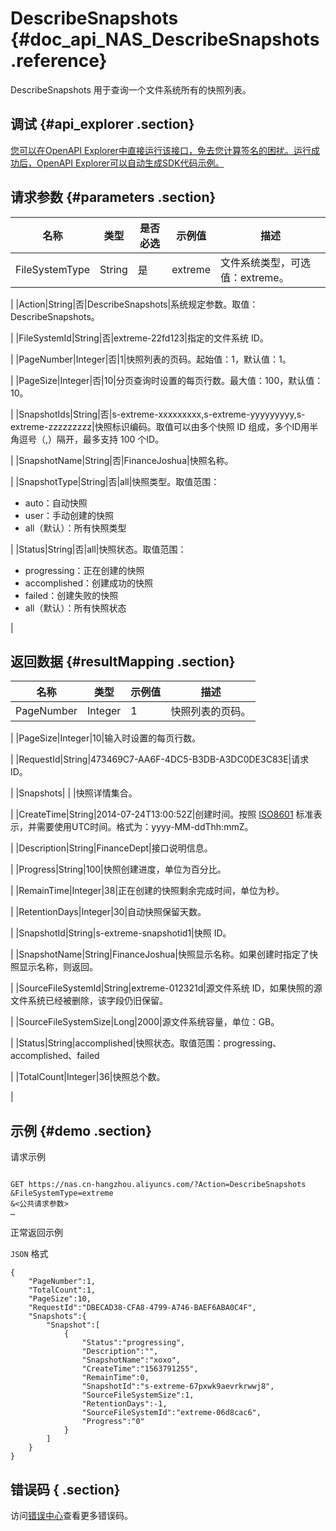 # DescribeSnapshots {#doc_api_NAS_DescribeSnapshots .reference}

DescribeSnapshots 用于查询一个文件系统所有的快照列表。

## 调试 {#api_explorer .section}

[您可以在OpenAPI Explorer中直接运行该接口，免去您计算签名的困扰。运行成功后，OpenAPI Explorer可以自动生成SDK代码示例。](https://api.aliyun.com/#product=NAS&api=DescribeSnapshots&type=RPC&version=2017-06-26)

## 请求参数 {#parameters .section}

|名称|类型|是否必选|示例值|描述|
|--|--|----|---|--|
|FileSystemType|String|是|extreme|文件系统类型，可选值：extreme。

 |
|Action|String|否|DescribeSnapshots|系统规定参数。取值：DescribeSnapshots。

 |
|FileSystemId|String|否|extreme-22fd123|指定的文件系统 ID。

 |
|PageNumber|Integer|否|1|快照列表的页码。起始值：1，默认值：1。

 |
|PageSize|Integer|否|10|分页查询时设置的每页行数。最大值：100，默认值：10。

 |
|SnapshotIds|String|否|s-extreme-xxxxxxxxx,s-extreme-yyyyyyyyy,s-extreme-zzzzzzzzz|快照标识编码。取值可以由多个快照 ID 组成，多个ID用半角逗号（,）隔开，最多支持 100 个ID。

 |
|SnapshotName|String|否|FinanceJoshua|快照名称。

 |
|SnapshotType|String|否|all|快照类型。取值范围：

 -   auto：自动快照
-   user：手动创建的快照
-   all（默认）：所有快照类型

 |
|Status|String|否|all|快照状态。取值范围：

 -   progressing：正在创建的快照
-   accomplished：创建成功的快照
-   failed：创建失败的快照
-   all（默认）：所有快照状态

 |

## 返回数据 {#resultMapping .section}

|名称|类型|示例值|描述|
|--|--|---|--|
|PageNumber|Integer|1|快照列表的页码。

 |
|PageSize|Integer|10|输入时设置的每页行数。

 |
|RequestId|String|473469C7-AA6F-4DC5-B3DB-A3DC0DE3C83E|请求 ID。

 |
|Snapshots| | |快照详情集合。

 |
|CreateTime|String|2014-07-24T13:00:52Z|创建时间。按照 [ISO8601](https://help.aliyun.com/document_detail/25696.html) 标准表示，并需要使用UTC时间。格式为：yyyy-MM-ddThh:mmZ。

 |
|Description|String|FinanceDept|接口说明信息。

 |
|Progress|String|100|快照创建进度，单位为百分比。

 |
|RemainTime|Integer|38|正在创建的快照剩余完成时间，单位为秒。

 |
|RetentionDays|Integer|30|自动快照保留天数。

 |
|SnapshotId|String|s-extreme-snapshotid1|快照 ID。

 |
|SnapshotName|String|FinanceJoshua|快照显示名称。如果创建时指定了快照显示名称，则返回。

 |
|SourceFileSystemId|String|extreme-012321d|源文件系统 ID，如果快照的源文件系统已经被删除，该字段仍旧保留。

 |
|SourceFileSystemSize|Long|2000|源文件系统容量，单位：GB。

 |
|Status|String|accomplished|快照状态。取值范围：progressing、accomplished、failed

 |
|TotalCount|Integer|36|快照总个数。

 |

## 示例 {#demo .section}

请求示例

``` {#request_demo}

GET https://nas.cn-hangzhou.aliyuncs.com/?Action=DescribeSnapshots
&FileSystemType=extreme
&<公共请求参数>
…

```

正常返回示例

`JSON` 格式

``` {#json_return_success_demo}
{
	"PageNumber":1,
	"TotalCount":1,
	"PageSize":10,
	"RequestId":"DBECAD38-CFA8-4799-A746-BAEF6ABA0C4F",
	"Snapshots":{
		"Snapshot":[
			{
				"Status":"progressing",
				"Description":"",
				"SnapshotName":"xoxo",
				"CreateTime":"1563791255",
				"RemainTime":0,
				"SnapshotId":"s-extreme-67pxwk9aevrkrwwj8",
				"SourceFileSystemSize":1,
				"RetentionDays":-1,
				"SourceFileSystemId":"extreme-06d8cac6",
				"Progress":"0"
			}
		]
	}
}
```

## 错误码 { .section}

访问[错误中心](https://error-center.alibabacloud.com/status/product/NAS)查看更多错误码。

